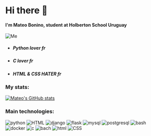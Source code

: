 # Hi there 👋

#### I'm Mateo Bonino, student at Holberton School Uruguay
![Me](https://media4.giphy.com/media/3oKIPnAiaMCws8nOsE/giphy.gif?cid=ecf05e47yfegcbpyfzi0kqsz16560satxgxfunzyacn5j2gv&rid=giphy.gif&ct=g)

- ##### Python lover fr
- ##### C lover fr
- ##### HTML & CSS HATER fr

### My stats:

[![Mateo's GitHub stats](https://github-readme-stats.vercel.app/api?username=mateobonino)](https://github.com/anuraghazra/github-readme-stats)

### Main technologies:

![python](https://img.shields.io/badge/Python-000?style=for-the-badge&logo=Python&logoColor=green) ![HTML](https://img.shields.io/badge/JS-000?style=for-the-badge&logo=JAVASCRIPT&logoColor=yellow) ![django](https://img.shields.io/badge/Django-000?style=for-the-badge&logo=django&logoColor=green) ![flask](https://img.shields.io/badge/Flask-000?style=for-the-badge&logo=Flask&logoColor=green) ![mysql](https://img.shields.io/badge/MySQL-000?style=for-the-badge&logo=mysql&logoColor=white) ![postgresql](https://img.shields.io/badge/Postgresql-000?style=for-the-badge&logo=Postgresql&logoColor=blue)
![bash](https://img.shields.io/badge/Linux-000?style=for-the-badge&logo=Linux&logoColor=white) ![docker](https://img.shields.io/badge/DOcker-000?style=for-the-badge&logo=DOcker&logoColor=blue) ![c](https://img.shields.io/badge/C-000?style=for-the-badge&logo=c&logoColor=blue) ![bach](https://img.shields.io/badge/Bash-000?style=for-the-badge&logo=BourneAgainShell&logoColor=green) ![html](https://img.shields.io/badge/HTML-000?style=for-the-badge&logo=HTML5&logoColor=orange) ![CSS](https://img.shields.io/badge/CSS-000?style=for-the-badge&logo=CSS3&logoColor=yellow)
